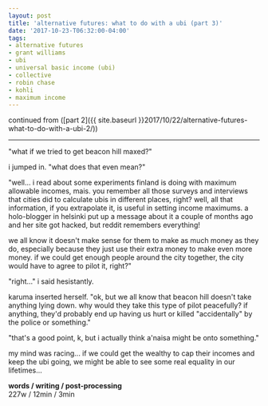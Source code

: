 ```yaml
---
layout: post
title: 'alternative futures: what to do with a ubi (part 3)'
date: '2017-10-23-T06:32:00-04:00'
tags:
- alternative futures
- grant williams
- ubi
- universal basic income (ubi)
- collective
- robin chase
- kohli
- maximum income
--- 
```


continued from ([part 2]({{ site.baseurl }}2017/10/22/alternative-futures-what-to-do-with-a-ubi-2/))

---

"what if we tried to get beacon hill maxed?"

i jumped in. "what does that even mean?"

"well... i read about some experiments finland is doing with maximum allowable incomes, mais. you remember all those surveys and interviews that cities did to calculate ubis in different places, right? well, all that information, if you extrapolate it, is useful in setting income maximums. a holo-blogger in helsinki put up a message about it a couple of months ago and her site got hacked, but reddit remembers everything!

we all know it doesn't make sense for them to make as much money as they do, especially because they just use their extra money to make even more money. if we could get enough people around the city together, the city would have to agree to pilot it, right?"

"right..." i said hesistantly. 

karuma inserted herself. "ok, but we all know that beacon hill doesn't take anything lying down. why would they take this type of pilot peacefully? if anything, they'd probably end up having us hurt or killed "accidentally" by the police or something."

"that's a good point, k, but i actually think a'naisa might be onto something."

my mind was racing... if we could get the wealthy to cap their incomes and keep the ubi going, we might be able to see some real equality in our lifetimes...

<!-- hyperlink bank -->

**words / writing / post-processing**  
227w / 12min / 3min